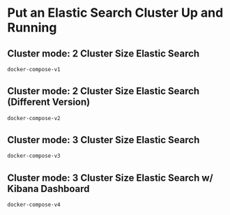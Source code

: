 # Put an Elastic Search Cluster Up and Running

## Cluster mode: 2 Cluster Size Elastic Search

```sh
docker-compose-v1
```

## Cluster mode: 2 Cluster Size Elastic Search (Different Version)
```sh
docker-compose-v2
```

## Cluster mode: 3 Cluster Size Elastic Search
```sh
docker-compose-v3
```

## Cluster mode: 3 Cluster Size Elastic Search w/ Kibana Dashboard
```sh
docker-compose-v4
```